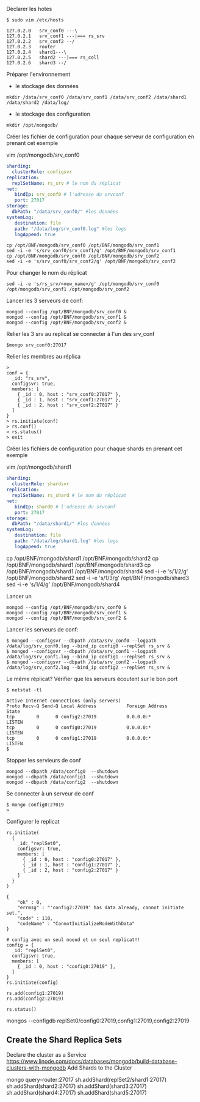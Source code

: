 Déclarer les hotes
```
$ sudo vim /etc/hosts
```

```
127.0.2.0   srv_conf0 ---\
127.0.2.1   srv_conf1 ---|=== rs_srv
127.0.2.2   srv_conf2 --/
127.0.2.3   router
127.0.2.4   shard1---\
127.0.2.5   shard2 ---|=== rs_coll
127.0.2.6   shard3 --/
```

Préparer l'environnement
* le stockage des données
```
mkdir /data/srv_conf0 /data/srv_conf1 /data/srv_conf2 /data/shard1 /data/shard2 /data/log/

```
* le stockage des configuration
```
mkdir /opt/mongodb/
```
Créer les fichier de configuration pour chaque serveur de configuration
en prenant cet exemple

vim /opt/mongodb/srv_conf0

```yml
sharding:
  clusterRole: configsvr
replication:
  replSetName: rs_srv # le nom du réplicat
net:
   bindIp: srv_conf0 # l'adresse du srvconf
   port: 27017
storage:
  dbPath: "/data/srv_conf0/" #les données
systemLog:
   destination: file
   path: "/data/log/srv_conf0.log" #les logs
   logAppend: true
```

```
cp /opt/BNF/mongodb/srv_conf0 /opt/BNF/mongodb/srv_conf1
sed -i -e 's/srv_conf0/srv_conf1/g' /opt/BNF/mongodb/srv_conf1
cp /opt/BNF/mongodb/srv_conf0 /opt/BNF/mongodb/srv_conf2
sed -i -e 's/srv_conf0/srv_conf2/g' /opt/BNF/mongodb/srv_conf2
```

Pour changer le nom du réplicat

```
sed -i -e 's/rs_srv/<new_name>/g' /opt/mongodb/srv_conf0 /opt/mongodb/srv_conf1 /opt/mongodb/srv_conf2
```

Lancer les 3 serveurs de conf:
```
mongod --config /opt/BNF/mongodb/srv_conf0 &
mongod --config /opt/BNF/mongodb/srv_conf1 &
mongod --config /opt/BNF/mongodb/srv_conf2 &
```

Relier les 3 srv au replicat
se connecter à l'un des srv_conf

```
$mongo srv_conf0:27017
```
Relier les membres au réplica
```
>
conf = {
  _id: "rs_srv",
  configsvr: true,
  members: [
    { _id : 0, host : "srv_conf0:27017" },
    { _id : 1, host : "srv_conf1:27017" },
    { _id : 2, host : "srv_conf2:27017" }
  ]
}
> rs.initiate(conf)
> rs.conf()
> rs.status()
> exit
```
Créer les fichiers de configuration pour chaque shards
en prenant cet exemple

vim /opt/mongodb/shard1

```yml
sharding:
  clusterRole: shardsvr
replication:
  replSetName: rs_shard # le nom du réplicat
net:
   bindIp: shard0 # l'adresse du srvconf
   port: 27017
storage:
  dbPath: "/data/shard1/" #les données
systemLog:
   destination: file
   path: "/data/log/shard1.log" #les logs
   logAppend: true
```
cp /opt/BNF/mongodb/shard1 /opt/BNF/mongodb/shard2
cp /opt/BNF/mongodb/shard1 /opt/BNF/mongodb/shard3
cp /opt/BNF/mongodb/shard1 /opt/BNF/mongodb/shard4
sed -i -e 's/1/2/g' /opt/BNF/mongodb/shard2
sed -i -e 's/1/3/g' /opt/BNF/mongodb/shard3
sed -i -e 's/1/4/g' /opt/BNF/mongodb/shard4

Lancer un 
```
mongod --config /opt/BNF/mongodb/srv_conf0 &
mongod --config /opt/BNF/mongodb/srv_conf1 &
mongod --config /opt/BNF/mongodb/srv_conf2 &
```


Lancer les serveurs de conf:
```
$ mongod --configsvr --dbpath /data/srv_conf0 --logpath /data/log/srv_conf0.log --bind_ip config0 --replSet rs_srv &
$ mongod --configsvr --dbpath /data/srv_conf1 --logpath /data/log/srv_conf1.log --bind_ip config1 --replSet rs_srv &
$ mongod --configsvr --dbpath /data/srv_conf2 --logpath /data/log/srv_conf2.log --bind_ip config2 --replSet rs_srv &
```
Le même réplicat?
Vérifier que les serveurs écoutent sur le bon port
```
$ netstat -tl

Active Internet connections (only servers)
Proto Recv-Q Send-Q Local Address           Foreign Address         State      
tcp        0      0 config2:27019           0.0.0.0:*               LISTEN     
tcp        0      0 config0:27019           0.0.0.0:*               LISTEN     
tcp        0      0 config1:27019           0.0.0.0:*               LISTEN
$
```

Stopper les servieurs de conf
```
mongod --dbpath /data/config0  --shutdown
mongod --dbpath /data/config1  --shutdown
mongod --dbpath /data/config2  --shutdown
```
Se connecter à un serveur de conf
```
$ mongo config0:27019
>
```
Configurer le replicat
```
rs.initiate(
  {
    _id: "replSet0",
    configsvr: true,
    members: [
      { _id : 0, host : "config0:27017" },
      { _id : 1, host : "config1:27017" },
      { _id : 2, host : "config2:27017" }
    ]
  }
)

{
	"ok" : 0,
	"errmsg" : "'config2:27019' has data already, cannot initiate set.",
	"code" : 110,
	"codeName" : "CannotInitializeNodeWithData"
}

# config avec un seul noeud et un seul replicat!!
config = {
  _id: "replSet0",
  configsvr: true,
  members: [
    { _id : 0, host : "config0:27019" },
  ]
}
rs.initiate(config)

rs.add(config1:27019)
rs.add(config2:27019)

rs.status()
```

mongos --configdb replSet0/config0:27019,config1:27019,config2:27019


## Create the Shard Replica Sets
Declare the cluster as a Service
https://www.linode.com/docs/databases/mongodb/build-database-clusters-with-mongodb
Add Shards to the Cluster


mongo query-router:27017
sh.addShard(replSet2/shard1:27017)
sh.addShard(shard2:27017)
sh.addShard(shard3:27017)
sh.addShard(shard4:27017)
sh.addShard(shard5:27017)
